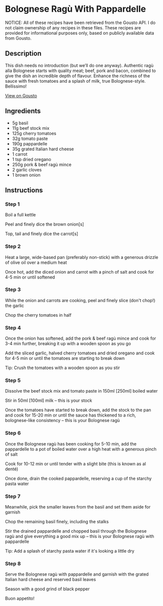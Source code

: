 # Bolognese Ragù With Pappardelle 

NOTICE: All of these recipes have been retrieved from the Gousto API. I do not claim ownership of any recipes in these files. These recipes are provided for informational purposes only, based on publicly available data from Gousto.

## Description

This dish needs no introduction (but we’ll do one anyway). Authentic ragù alla Bolognese starts with quality meat; beef, pork and bacon, combined to give the dish an incredible depth of flavour. Enhance the richness of the sauce with fresh tomatoes and a splash of milk, true Bolognese-style. Bellissimo!

[View on Gousto](https://www.gousto.co.uk/recipes/cookbook/bolognese-ragu-with-pappardelle)

## Ingredients

- 5g basil
- 11g beef stock mix
- 125g cherry tomatoes
- 32g tomato paste 
- 190g pappardelle 
- 35g grated Italian hard cheese
- 1 carrot
- 1 tsp dried oregano
- 250g pork & beef ragù mince
- 2 garlic cloves
- 1 brown onion

## Instructions


### Step 1

Boil a full kettle

Peel and finely dice the brown onion<span class="text-danger">[s]</span>

Top, tail and finely dice the carrot<span class="text-danger">[s]</span>


### Step 2

Heat a large, wide-based pan (preferably non-stick) with a generous drizzle of olive oil over a medium heat

Once hot, add the diced onion and carrot with a pinch of salt and cook for 4-5 min or until softened


### Step 3

While the onion and carrots are cooking, peel and finely slice (don't chop!) the garlic

Chop the cherry tomatoes in half


### Step 4

Once the onion has softened, add the pork & beef ragù mince and cook for 3-4 min further, breaking it up with a wooden spoon as you go

Add the sliced garlic, halved cherry tomatoes and dried oregano and cook for 4-5 min or until the tomatoes are starting to break down

Tip: Crush the tomatoes with a wooden spoon as you stir


### Step 5

Dissolve the beef stock mix<span class="text-danger"> </span>and tomato paste in 150ml<span class="text-danger"> [250ml]</span> boiled water

Stir in 50ml <span class="text-danger">[100ml]</span> milk – this is your stock

Once the tomatoes have started to break down, add the stock to the pan and cook for 15-20 min or until the sauce has thickened to a rich, bolognese-like consistency – this is your Bolognese ragù


### Step 6

Once the Bolognese ragù has been cooking for 5-10 min, add the pappardelle to a pot of boiled water over a high heat with a generous pinch of salt

Cook for 10-12 min or until tender with a slight bite (this is known as al denté)

Once done, drain the cooked pappardelle, reserving a cup of the starchy pasta water


### Step 7

Meanwhile, pick the smaller leaves from the basil and set them aside for garnish

Chop the remaining basil finely, including the stalks

Stir the drained pappardelle and chopped basil through the Bolognese ragù and give everything a good mix up – this is your Bolognese ragù with pappardelle 

Tip: Add a splash of starchy pasta water if it's looking a little dry

### Step 8

Serve the Bolognese ragù with pappardelle and garnish with the grated Italian hard cheese and reserved basil leaves

Season with a good grind of black pepper

Buon appetito!

